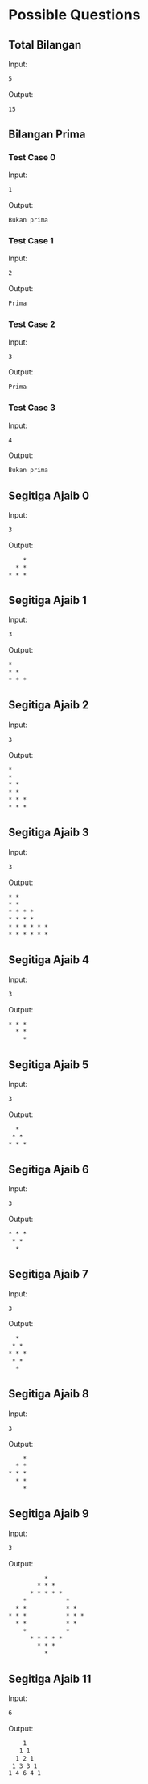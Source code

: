 # Possible Questions

## Total Bilangan

Input:

```txt
5
```

Output:

```txt
15
```

## Bilangan Prima

### Test Case 0

Input:

```txt
1
```

Output:

```txt
Bukan prima
```

### Test Case 1

Input:

```txt
2
```

Output:

```txt
Prima
```

### Test Case 2

Input:

```txt
3
```

Output:

```txt
Prima
```

### Test Case 3

Input:

```txt
4
```

Output:

```txt
Bukan prima
```

## Segitiga Ajaib 0

Input:

```txt
3
```

Output:

```txt
    *
  * *
* * *
```

## Segitiga Ajaib 1

Input:

```txt
3
```

Output:

```txt
*
* *
* * *
```

## Segitiga Ajaib 2

Input:

```txt
3
```

Output:

```txt
*
*
* *
* *
* * *
* * *
```

## Segitiga Ajaib 3

Input:

```txt
3
```

Output:

```txt
* *
* *
* * * *
* * * *
* * * * * *
* * * * * *
```

## Segitiga Ajaib 4

Input:

```txt
3
```

Output:

```txt
* * *
  * *
    *
```

## Segitiga Ajaib 5

Input:

```txt
3
```

Output:

```txt
  *
 * *
* * *
```

## Segitiga Ajaib 6

Input:

```txt
3
```

Output:

```txt
* * *
 * *
  *
```

## Segitiga Ajaib 7

Input:

```txt
3
```

Output:

```txt
  *
 * *
* * *
 * *
  *
```

## Segitiga Ajaib 8

Input:

```txt
3
```

Output:

```txt
    *
  * *
* * *
  * *
    *
```

## Segitiga Ajaib 9

Input:

```txt
3
```

Output:

```txt
          *
        * * *
      * * * * *
    *           *
  * *           * *
* * *           * * *
  * *           * *
    *           *
      * * * * *
        * * *
          *
```

## Segitiga Ajaib 11

Input:

```txt
6
```

Output:

```txt
    1
   1 1
  1 2 1
 1 3 3 1
1 4 6 4 1
```
